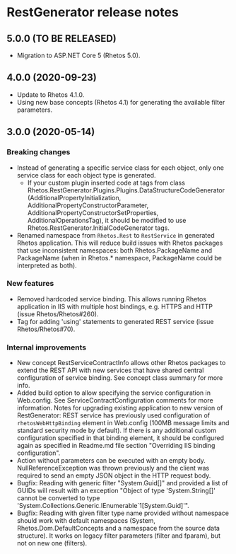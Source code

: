 # RestGenerator release notes

## 5.0.0 (TO BE RELEASED)

* Migration to ASP.NET Core 5 (Rhetos 5.0).

## 4.0.0 (2020-09-23)

* Update to Rhetos 4.1.0.
* Using new base concepts (Rhetos 4.1) for generating the available filter parameters.

## 3.0.0 (2020-05-14)

### Breaking changes

* Instead of generating a specific service class for each object, only one service class for each object type is generated.
  * If your custom plugin inserted code at tags from class Rhetos.RestGenerator.Plugins.Plugins.DataStructureCodeGenerator
    (AdditionalPropertyInitialization, AdditionalPropertyConstructorParameter, AdditionalPropertyConstructorSetProperties, AdditionalOperationsTag),
    it should be modified to use Rhetos.RestGenerator.InitialCodeGenerator tags.
* Renamed namespace from `Rhetos.Rest` to `RestService` in generated Rhetos application.
  This will reduce build issues with Rhetos packages that use inconsistent namespaces:
  both Rhetos.PackageName and PackageName (when in Rhetos.* namespace, PackageName could be interpreted as both).

### New features

* Removed hardcoded service binding. This allows running Rhetos application in IIS with multiple host bindings, e.g. HTTPS and HTTP (issue Rhetos/Rhetos#260).
* Tag for adding 'using' statements to generated REST service (issue Rhetos/Rhetos#70).

### Internal improvements

* New concept RestServiceContractInfo allows other Rhetos packages to extend the REST API with new services
  that have shared central configuration of service binding. See concept class summary for more info.
* Added build option to allow specifying the service configuration in Web.config.
  See ServiceContractConfiguration comments for more information.
  Notes for upgrading existing application to new version of RestGenerator:
  REST service has previously used configuration of `rhetosWebHttpBinding` element in Web.config (100MB message limits and standard security mode by default).
  If there is any additional custom configuration specified in that binding element,
  it should be configured again as specified in Readme.md file section "Overriding IIS binding configuration".
* Action without parameters can be executed with an empty body.
  NullReferenceException was thrown previously and the client was required to send an empty JSON object in the HTTP request body.
* Bugfix: Reading with generic filter "System.Guid[]" and provided a list of GUIDs will result with an exception
  "Object of type 'System.String[]' cannot be converted to type 'System.Collections.Generic.IEnumerable`1[System.Guid]'".
* Bugfix: Reading with given filter type name provided without namespace should work with default namespaces
  (System, Rhetos.Dom.DefaultConcepts and a namespace from the source data structure).
  It works on legacy filter parameters (filter and fparam), but not on new one (filters).
